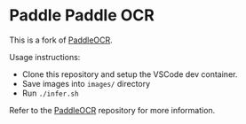 # Paddle Paddle OCR

This is a fork of [PaddleOCR][paddle-ocr].

Usage instructions:

- Clone this repository and setup the VSCode dev container.
- Save images into `images/` directory
- Run `./infer.sh`

Refer to the [PaddleOCR][paddle-ocr] repository for more information.

[paddle-ocr]: https://github.com/PaddlePaddle/PaddleOCR